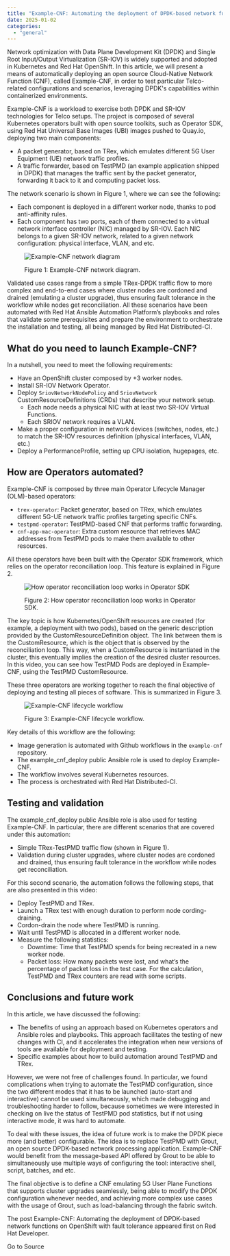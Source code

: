 ```yaml
---
title: "Example-CNF: Automating the deployment of DPDK-based network functions on OpenShift with fault tolerance"
date: 2025-01-02
categories: 
  - "general"
---
```


Network optimization with Data Plane Development Kit (DPDK) and Single Root Input/Output Virtualization (SR-IOV) is widely supported and adopted in Kubernetes and Red Hat OpenShift. In this article, we will present a means of automatically deploying an open source Cloud-Native Network Function (CNF), called Example-CNF, in order to test particular Telco-related configurations and scenarios, leveraging DPDK's capabilities within containerized environments.

Example-CNF is a workload to exercise both DPDK and SR-IOV technologies for Telco setups. The project is composed of several Kubernetes operators built with open source toolkits, such as Operator SDK, using Red Hat Universal Base Images (UBI) images pushed to Quay.io, deploying two main components:

- A packet generator, based on TRex, which emulates different 5G User Equipment (UE) network traffic profiles.
- A traffic forwarder, based on TestPMD (an example application shipped in DPDK) that manages the traffic sent by the packet generator, forwarding it back to it and computing packet loss.

The network scenario is shown in Figure 1, where we can see the following:

- Each component is deployed in a different worker node, thanks to pod anti-affinity rules.
- Each component has two ports, each of them connected to a virtual network interface controller (NIC) managed by SR-IOV. Each NIC belongs to a given SR-IOV network, related to a given network configuration: physical interface, VLAN, and etc.

<figure>

![Example-CNF network diagram](https://developers.redhat.com/sites/default/files/styles/article_floated/public/network_setup_0.png?itok=h-x0o5Nl)

<figcaption>

Figure 1: Example-CNF network diagram.

</figcaption>

</figure>

Validated use cases range from a simple TRex-DPDK traffic flow to more complex and end-to-end cases where cluster nodes are cordoned and drained (emulating a cluster upgrade), thus ensuring fault tolerance in the workflow while nodes get reconciliation. All these scenarios have been automated with Red Hat Ansible Automation Platform’s playbooks and roles that validate some prerequisites and prepare the environment to orchestrate the installation and testing, all being managed by Red Hat Distributed-CI.

## What do you need to launch Example-CNF?

In a nutshell, you need to meet the following requirements:

- Have an OpenShift cluster composed by +3 worker nodes.
- Install SR-IOV Network Operator.
- Deploy `SriovNetworkNodePolicy` and `SriovNetwork` CustomResourceDefinitions (CRDs) that describe your network setup.
    - Each node needs a physical NIC with at least two SR-IOV Virtual Functions.
    - Each SRIOV network requires a VLAN.
- Make a proper configuration in network devices (switches, nodes, etc.) to match the SR-IOV resources definition (physical interfaces, VLAN, etc.)
- Deploy a PerformanceProfile, setting up CPU isolation, hugepages, etc.

## How are Operators automated?

Example-CNF is composed by three main Operator Lifecycle Manager (OLM)\-based operators:

- `trex-operator`: Packet generator, based on TRex, which emulates different 5G-UE network traffic profiles targeting specific CNFs.
- `testpmd-operator`: TestPMD-based CNF that performs traffic forwarding.
- `cnf-app-mac-operator`: Extra custom resource that retrieves MAC addresses from TestPMD pods to make them available to other resources.

All these operators have been built with the Operator SDK framework, which relies on the operator reconciliation loop. This feature is explained in Figure 2.

<figure>

![How operator reconciliation loop works in Operator SDK](https://developers.redhat.com/sites/default/files/styles/article_floated/public/operator_sdk_description.png?itok=imyvvr0t)

<figcaption>

Figure 2: How operator reconciliation loop works in Operator SDK.

</figcaption>

</figure>

The key topic is how Kubernetes/OpenShift resources are created (for example, a deployment with two pods), based on the generic description provided by the CustomResourceDefinition object. The link between them is the CustomResource, which is the object that is observed by the reconciliation loop. This way, when a CustomResource is instantiated in the cluster, this eventually implies the creation of the desired cluster resources. In this video, you can see how TestPMD Pods are deployed in Example-CNF, using the TestPMD CustomResource.

These three operators are working together to reach the final objective of deploying and testing all pieces of software. This is summarized in Figure 3.

<figure>

![Example-CNF lifecycle workflow](https://developers.redhat.com/sites/default/files/styles/article_floated/public/workflow_description.png?itok=l68BvC5P)

<figcaption>

Figure 3: Example-CNF lifecycle workflow.

</figcaption>

</figure>

Key details of this workflow are the following:

- Image generation is automated with Github workflows in the `example-cnf` repository.
- The example\_cnf\_deploy public Ansible role is used to deploy Example-CNF.
- The workflow involves several Kubernetes resources.
- The process is orchestrated with Red Hat Distributed-CI.

## Testing and validation

The example\_cnf\_deploy public Ansible role is also used for testing Example-CNF. In particular, there are different scenarios that are covered under this automation:

- Simple TRex-TestPMD traffic flow (shown in Figure 1).
- Validation during cluster upgrades, where cluster nodes are cordoned and drained, thus ensuring fault tolerance in the workflow while nodes get reconciliation.

For this second scenario, the automation follows the following steps, that are also presented in this video:

- Deploy TestPMD and TRex.
- Launch a TRex test with enough duration to perform node cording-draining.
- Cordon-drain the node where TestPMD is running.
- Wait until TestPMD is allocated in a different worker node.
- Measure the following statistics:
    - Downtime: Time that TestPMD spends for being recreated in a new worker node.
    - Packet loss: How many packets were lost, and what’s the percentage of packet loss in the test case. For the calculation, TestPMD and TRex counters are read with some scripts.

## Conclusions and future work

In this article, we have discussed the following:

- The benefits of using an approach based on Kubernetes operators and Ansible roles and playbooks. This approach facilitates the testing of new changes with CI, and it accelerates the integration when new versions of tools are available for deployment and testing.
- Specific examples about how to build automation around TestPMD and TRex.

However, we were not free of challenges found. In particular, we found complications when trying to automate the TestPMD configuration, since the two different modes that it has to be launched (auto-start and interactive) cannot be used simultaneously, which made debugging and troubleshooting harder to follow, because sometimes we were interested in checking on live the status of TestPMD pod statistics, but if not using interactive mode, it was hard to automate.

To deal with these issues, the idea of future work is to make the DPDK piece more (and better) configurable. The idea is to replace TestPMD with Grout, an open source DPDK-based network processing application. Example-CNF would benefit from the message-based API offered by Grout to be able to simultaneously use multiple ways of configuring the tool: interactive shell, script, batches, and etc.

The final objective is to define a CNF emulating 5G User Plane Functions that supports cluster upgrades seamlessly, being able to modify the DPDK configuration whenever needed, and achieving more complex use cases with the usage of Grout, such as load-balancing through the fabric switch.

The post Example-CNF: Automating the deployment of DPDK-based network functions on OpenShift with fault tolerance appeared first on Red Hat Developer.  
  

Go to Source
